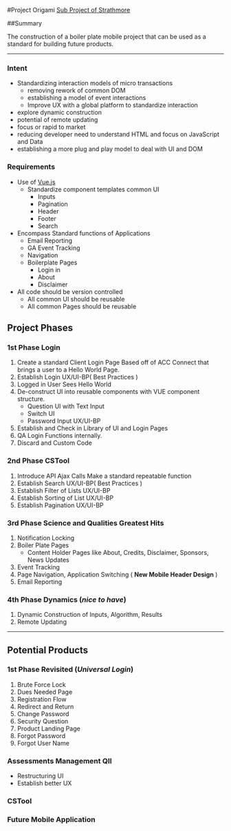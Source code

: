 #Project Origami
[Sub Project of Strathmore](README.md)

##Summary

The construction of a boiler plate mobile project that can be used as a standard for building future products. 

----------------

### Intent
* Standardizing interaction models of micro transactions
	* removing rework of common DOM
	* establishing a model of event interactions
	* Improve UX with a global platform to standardize interaction
* explore dynamic construction
* potential of remote updating
* focus or rapid to market
* reducing developer need to understand HTML and focus on JavaScript and Data
* establishing a more plug and play model to deal with UI and DOM

### Requirements
* Use of [Vue.js](https://vuejs.org/)
	* Standardize component templates common UI
		* Inputs
		* Pagination
		* Header
		* Footer
		* Search
* Encompass Standard functions of Applications
	* Email Reporting
	* GA Event Tracking
	* Navigation
	* Boilerplate Pages
		* Login in
		* About
		* Disclaimer
* All code should be version controlled
	* All common UI should be reusable
	* All common Pages should be reusable

## Project Phases

### 1st Phase Login
1. Create a standard Client Login Page Based off of ACC Connect that brings a user to a Hello World Page.
2. Establish Login UX/UI-BP( Best Practices )
2. Logged in User Sees Hello World
3. De-construct UI into reusable components with VUE component structure. 
	* Question UI with Text Input
	* Switch UI
	* Password Input UX/UI-BP 
4. Establish and Check in Library of UI and Login Pages
5. QA Login Functions internally. 
6. Discard and Custom Code

### 2nd Phase CSTool
1. Introduce API Ajax Calls Make a standard repeatable function
2. Establish Search UX/UI-BP( Best Practices )
3. Establish Filter of Lists UX/UI-BP
5. Establish Sorting of List UX/UI-BP
4. Establish Pagination UX/UI-BP

### 3rd Phase Science and Qualities Greatest Hits
1. Notification Locking
2. Boiler Plate Pages
	* Content Holder Pages like About, Credits, Disclaimer, Sponsors, News Updates
3. Event Tracking
4. Page Navigation, Application Switching ( __New Mobile Header Design__ )
5. Email Reporting 


### 4th Phase Dynamics (*nice to have*)
1. Dynamic Construction of Inputs, Algorithm, Results
2. Remote Updating

-------------------------------------------------

## Potential Products 

### 1st Phase Revisited (*Universal Login*)
1. Brute Force Lock
2. Dues Needed Page
3. Registration Flow
4. Redirect and Return
5. Change Password
6. Security Question
7. Product Landing Page
8. Forgot Password
9. Forgot User Name

### Assessments Management QII
* Restructuring UI
* Establish better UX

### CSTool 

### Future Mobile Application 





